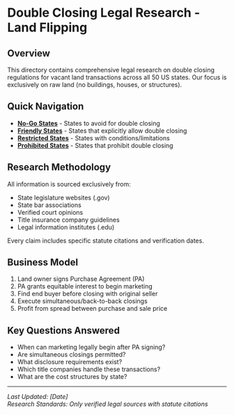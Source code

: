 # Double Closing Legal Research - Land Flipping

## Overview
This directory contains comprehensive legal research on double closing regulations for vacant land transactions across all 50 US states. Our focus is exclusively on raw land (no buildings, houses, or structures).

## Quick Navigation
- **[No-Go States](./no-go-states.md)** - States to avoid for double closing
- **[Friendly States](./state-profiles/friendly-states/)** - States that explicitly allow double closing
- **[Restricted States](./state-profiles/restricted-states/)** - States with conditions/limitations
- **[Prohibited States](./state-profiles/prohibited-states/)** - States that prohibit double closing

## Research Methodology
All information is sourced exclusively from:
- State legislature websites (.gov)
- State bar associations
- Verified court opinions
- Title insurance company guidelines
- Legal information institutes (.edu)

Every claim includes specific statute citations and verification dates.

## Business Model
1. Land owner signs Purchase Agreement (PA)
2. PA grants equitable interest to begin marketing
3. Find end buyer before closing with original seller
4. Execute simultaneous/back-to-back closings
5. Profit from spread between purchase and sale price

## Key Questions Answered
- When can marketing legally begin after PA signing?
- Are simultaneous closings permitted?
- What disclosure requirements exist?
- Which title companies handle these transactions?
- What are the cost structures by state?

---
*Last Updated: [Date]*  
*Research Standards: Only verified legal sources with statute citations*